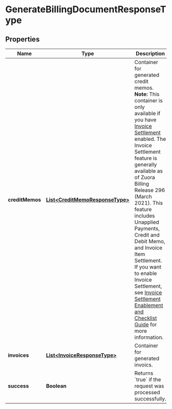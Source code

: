 

# GenerateBillingDocumentResponseType


## Properties

| Name | Type | Description | Notes |
|------------ | ------------- | ------------- | -------------|
|**creditMemos** | [**List&lt;CreditMemoResponseType&gt;**](CreditMemoResponseType.md) | Container for generated credit memos.  **Note:** This container is only available if you have [Invoice Settlement](https://knowledgecenter.zuora.com/Billing/Billing_and_Payments/Invoice_Settlement) enabled. The Invoice Settlement feature is generally available as of Zuora Billing Release 296 (March 2021). This feature includes Unapplied Payments, Credit and Debit Memo, and Invoice Item Settlement. If you want to enable Invoice Settlement, see [Invoice Settlement Enablement and Checklist Guide](https://knowledgecenter.zuora.com/Billing/Billing_and_Payments/Invoice_Settlement/Invoice_Settlement_Migration_Checklist_and_Guide) for more information.  |  [optional] |
|**invoices** | [**List&lt;InvoiceResponseType&gt;**](InvoiceResponseType.md) | Container for generated invoics.  |  [optional] |
|**success** | **Boolean** | Returns &#x60;true&#x60; if the request was processed successfully. |  [optional] |



